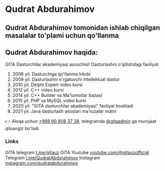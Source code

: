 <h1>Qudrat Abdurahimov</h1>
<h2>Qudrat Abdurahimov tomonidan ishlab chiqilgan masalalar to'plami uchun qo'llanma</h2>
<h2>Qudrat Abdurahimov haqida:</h2>
GITA Dasturchilar akademiyasi asoschisi!
Dasturlashni o'qitishdagi faoliyat:
<ol>
  <li>2006 yil. Dasturchiga qo'llanma kitobi</li>  
  <li>2009 yil. Dasturlashni o'rgatuvchi intellektual dastur</li>  
  <li>2010 yil. Delphi Expert video kursi</li>  
  <li>2012 yil. C++ video kursi</li>  
  <li>2014 yil. C++ Builder va Ma'lumotlar bazasi</li>  
  <li>2015 yil. PHP va MySQL video kursi</li>  
  <li>2020 yil. "GITA dasturchilar akademiyasi" faoliyat boshladi</li>  
  <li>2021 yil. Java dasturlash asoslari ma'ruzalar matni</li>  
</ol>
👉 Aloqa uchun  <a href="tel:+998908083738">+998 90 808 37 38</a>, telegramda <a href="https://t.me/GitaAdmin">@gitaadmin</a> ga murojaat qilsangiz bo'ladi.

<h3>Links</h3> 
GITA telegram
<a href="https://t.me/gitauz">t.me/gitauz</a>
GITA Youtube
<a href="https://youtube.com/@gitauzofficial">youtube.com/@gitauzofficial</a>
Telegram
<a href="https://t.me/QudratAbdurahimov">t.me/QudratAbdurahimov</a>
Instagram
<a href="https://instagram.com/qudratabdurahimov">instagram.com/qudratabdurahimov</a>
